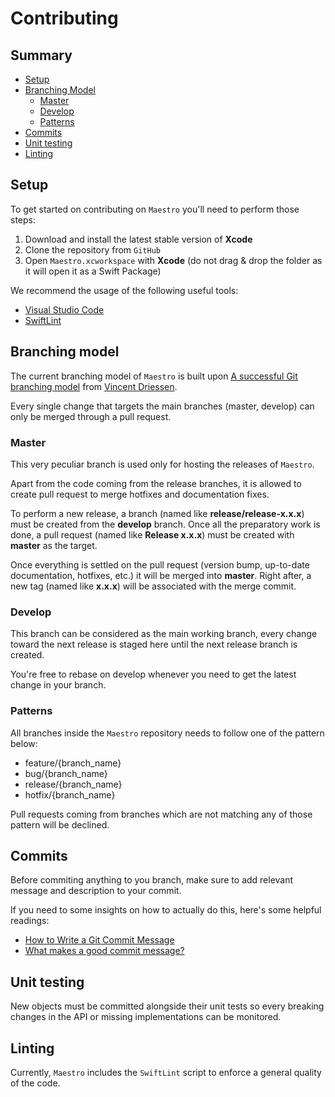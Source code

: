 # Contributing

## Summary

- [Setup](#setup)
- [Branching Model](#branching-model)
  - [Master](#master)
  - [Develop](#develop)
  - [Patterns](#patterns)
- [Commits](#commits)
- [Unit testing](#unit-testing)
- [Linting](#linting)

## Setup

To get started on contributing on `Maestro` you'll need to perform those steps:

1. Download and install the latest stable version of **Xcode**
1. Clone the repository from `GitHub`
1. Open `Maestro.xcworkspace` with **Xcode** (do not drag & drop the folder as it will open it as a Swift Package)

We recommend the usage of the following useful tools:

- [Visual Studio Code](https://code.visualstudio.com)
- [SwiftLint](https://github.com/realm/SwiftLint)

## Branching model

The current branching model of `Maestro` is built upon [A successful Git branching model](http://nvie.com/posts/a-successful-git-branching-model) from [Vincent Driessen](http://nvie.com).

Every single change that targets the main branches (master, develop) can only be merged through a pull request.

### Master

This very peculiar branch is used only for hosting the releases of `Maestro`.

Apart from the code coming from the release branches, it is allowed to create pull request to merge hotfixes and documentation fixes.

To perform a new release, a branch (named like **release/release-x.x.x**) must be created from the **develop** branch. Once all the preparatory work is done, a pull request (named like **Release x.x.x**) must be created with **master** as the target.

Once everything is settled on the pull request (version bump, up-to-date documentation, hotfixes, etc.) it will be merged into **master**. Right after, a new tag (named like **x.x.x**) will be associated with the merge commit.

### Develop

This branch can be considered as the main working branch, every change toward the next release is staged here until the next release branch is created.

You're free to rebase on develop whenever you need to get the latest change in your branch.

### Patterns

All branches inside the `Maestro` repository needs to follow one of the pattern below:

- feature/{branch_name}
- bug/{branch_name}
- release/{branch_name}
- hotfix/{branch_name}

Pull requests coming from branches which are not matching any of those pattern will be declined.

## Commits

Before commiting anything to you branch, make sure to add relevant message and description to your commit.

If you need to some insights on how to actually do this, here's some helpful readings:

- [How to Write a Git Commit Message](https://chris.beams.io/posts/git-commit)
- [What makes a good commit message?](https://hackernoon.com/what-makes-a-good-commit-message-995d23687ad)

## Unit testing

New objects must be committed alongside their unit tests so every breaking changes in the API or missing implementations can be monitored.

## Linting

Currently, `Maestro` includes the `SwiftLint` script to enforce a general quality of the code.
